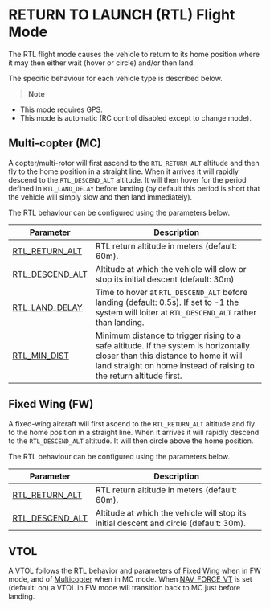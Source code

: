 # RETURN TO LAUNCH (RTL) Flight Mode

The RTL flight mode causes the vehicle to return to its home position where it may then either wait (hover or circle) and/or then land.

The specific behaviour for each vehicle type is described below.

> **Note** 
  * This mode requires GPS.
  * This mode is automatic (RC control disabled except to change mode).


## Multi-copter (MC)

A copter/multi-rotor will first ascend to the `RTL_RETURN_ALT` altitude and then fly to the home position in a straight line. When it arrives it will rapidly descend to the `RTL_DESCEND_ALT` altitude. It will then hover for the period defined in `RTL_LAND_DELAY` before landing (by default this period is short that the vehicle will simply slow and then land immediately).

The RTL behaviour can be configured using the parameters below.

Parameter | Description
--- | ---
[RTL_RETURN_ALT](../advanced_config/parameter_reference.md#RTL_RETURN_ALT) | RTL return altitude in meters (default: 60m).
[RTL_DESCEND_ALT](../advanced_config/parameter_reference.md#RTL_DESCEND_ALT) | Altitude at which the vehicle will slow or stop its initial descent (default: 30m)
[RTL_LAND_DELAY](../advanced_config/parameter_reference.md#RTL_LAND_DELAY) | Time to hover at `RTL_DESCEND_ALT` before landing (default: 0.5s). If set to -1 the system will loiter at `RTL_DESCEND_ALT` rather than landing.
[RTL_MIN_DIST](../advanced_config/parameter_reference.md#RTL_MIN_DIST) | Minimum distance to trigger rising to a safe altitude. If the system is horizontally closer than this distance to home it will land straight on home instead of raising to the return altitude first.


## Fixed Wing (FW)

A fixed-wing aircraft will first ascend to the `RTL_RETURN_ALT` altitude and fly to the home position in a straight line. When it arrives it will rapidly descend to the `RTL_DESCEND_ALT` altitude. It will then circle above the home position.

The RTL behaviour can be configured using the parameters below.

Parameter | Description
--- | ---
[RTL_RETURN_ALT](../advanced_config/parameter_reference.md#RTL_RETURN_ALT) | RTL return altitude in meters (default: 60m).
[RTL_DESCEND_ALT](../advanced_config/parameter_reference.md#RTL_DESCEND_ALT) | Altitude at which the vehicle will stop its initial descent and circle (default: 30m).


## VTOL

A VTOL follows the RTL behavior and parameters of [Fixed Wing](#fixed-wing-fw) when in FW mode, and of [Multicopter](#multi-copter-mc) when in MC mode. When  [NAV_FORCE_VT](../advanced_config/parameter_reference.md#NAV_FORCE_VT) is set (default: on) a VTOL in FW mode will transition back to MC just before landing.
